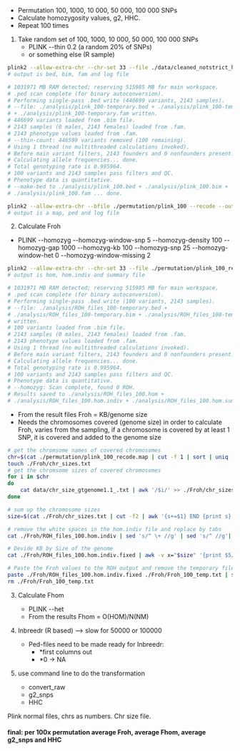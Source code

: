 - Permutation 100, 1000, 10 000, 50 000, 100 000 SNPs
- Calculate homozygosity values, g2, HHC.
- Repeat 100 times

1. Take random set of 100, 1000, 10 000, 50 000, 100 000 SNPs
    * PLINK --thin 0.2 (a random 20% of SNPs)
    * or something else (R sample)

```bash
plink2 --allow-extra-chr --chr-set 33 --file ./data/cleaned_notstrict_hfc --thin-count 100 --make-bed --out ./permutation/plink_100
# output is bed, bim, fam and log file

# 1031971 MB RAM detected; reserving 515985 MB for main workspace.
# .ped scan complete (for binary autoconversion).
# Performing single-pass .bed write (446699 variants, 2143 samples).
# --file: ./analysis/plink_100-temporary.bed + ./analysis/plink_100-temporary.bim
# + ./analysis/plink_100-temporary.fam written.
# 446699 variants loaded from .bim file.
# 2143 samples (0 males, 2143 females) loaded from .fam.
# 2143 phenotype values loaded from .fam.
# --thin-count: 446599 variants removed (100 remaining).
# Using 1 thread (no multithreaded calculations invoked).
# Before main variant filters, 2143 founders and 0 nonfounders present.
# Calculating allele frequencies... done.
# Total genotyping rate is 0.995964.
# 100 variants and 2143 samples pass filters and QC.
# Phenotype data is quantitative.
# --make-bed to ./analysis/plink_100.bed + ./analysis/plink_100.bim +
# ./analysis/plink_100.fam ... done.

plink2 --allow-extra-chr --bfile ./permutation/plink_100 --recode --out ./permutation/plink_100_recode
# output is a map, ped and log file

```

2. Calculate Froh
  * PLINK    --homozyg --homozyg-window-snp 5 --homozyg-density 100 --homozyg-gap 1000 --homozyg-kb 100 --homozyg-snp 25 --homozyg-window-het 0 --homozyg-window-missing 2

```bash
plink2 --allow-extra-chr --chr-set 33 --file ./permutation/plink_100_recode  --homozyg --homozyg-window-snp 5 --homozyg-density 100 --homozyg-gap 1000 --homozyg-kb 100 --homozyg-snp 25 --homozyg-window-het 0 --homozyg-window-missing 2 --out ./analysis/ROH_files_100
# output is hom, hom.indiv and summary file

# 1031971 MB RAM detected; reserving 515985 MB for main workspace.
# .ped scan complete (for binary autoconversion).
# Performing single-pass .bed write (100 variants, 2143 samples).
# --file: ./analysis/ROH_files_100-temporary.bed +
# ./analysis/ROH_files_100-temporary.bim + ./analysis/ROH_files_100-temporary.fam
# written.
# 100 variants loaded from .bim file.
# 2143 samples (0 males, 2143 females) loaded from .fam.
# 2143 phenotype values loaded from .fam.
# Using 1 thread (no multithreaded calculations invoked).
# Before main variant filters, 2143 founders and 0 nonfounders present.
# Calculating allele frequencies... done.
# Total genotyping rate is 0.995964.
# 100 variants and 2143 samples pass filters and QC.
# Phenotype data is quantitative.
# --homozyg: Scan complete, found 0 ROH.
# Results saved to ./analysis/ROH_files_100.hom +
# ./analysis/ROH_files_100.hom.indiv + ./analysis/ROH_files_100.hom.summary .
```

  * From the result files Froh = KB/genome size
  * Needs the chromosomes covered (genome size) in order to calculate Froh, varies from the sampling, if a chromosome is covered by at least 1 SNP, it is covered and added to the genome size

```bash
# get the chromsome names of covered chromosomes
chr=$(cat ./permutation/plink_100_recode.map | cut -f 1 | sort | uniq | sed 's/^/chr/g')
touch ./Froh/chr_sizes.txt
# get the chromsome sizes of covered chromosomes
for i in $chr
do
    cat data/chr_size_gtgenome1.1_.txt | awk '/$i/' >> ./Froh/chr_sizes.txt
done

# sum up the chromosome sizes
size=$(cat ./Froh/chr_sizes.txt | cut -f2 | awk '{s+=$1} END {print s}')

# remove the white spaces in the hom.indiv file and replace by tabs
cat ./Froh/ROH_files_100.hom.indiv | sed 's/^ \+ //g' | sed 's/^ //g'| sed 's/ \+ /\t/g' | sed 's/ /\t/g' > ./Froh/ROH_files_100.hom.indiv.fixed

# Devide KB by Size of the genome
cat ./Froh/ROH_files_100.hom.indiv.fixed | awk -v x="$size" '{print $5/x}' - > ./Froh/Froh_100_temp.txt

# Paste the Froh values to the ROH output and remove the temporary file
paste ./Froh/ROH_files_100.hom.indiv.fixed ./Froh/Froh_100_temp.txt | sed '1 s/0/FROH/' > ./Froh/Froh_100.txt
rm ./Froh/Froh_100_temp.txt

```
3. Calculate Fhom
    * PLINK --het
    * From the results Fhom = O(HOM)/N(NM)

4. Inbreedr (R based) —> slow for 50000 or 100000
    * Ped-files need to be made ready for Inbreedr:
        * *first columns out
        * *0 -> NA

5. use command line to do the transformation
    * convert_raw
    * g2_snps
    * HHC
 
Plink normal files, chrs as numbers. Chr size file.

#### final: per 100x permutation average Froh, average Fhom, average g2_snps and HHC
